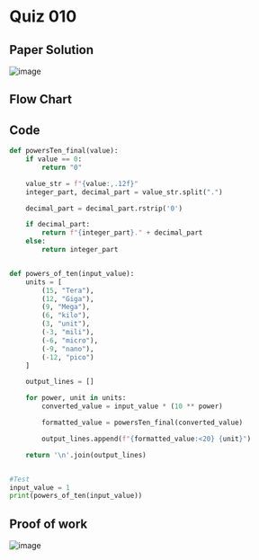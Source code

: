 # Quiz 010

## Paper Solution
![image](https://github.com/user-attachments/assets/660e1e48-f50c-459f-bfd0-2b8d67bde9e8)

## Flow Chart
## Code
```.py
def powersTen_final(value):
    if value == 0:
        return "0"

    value_str = f"{value:,.12f}"
    integer_part, decimal_part = value_str.split(".")

    decimal_part = decimal_part.rstrip('0')

    if decimal_part:
        return f"{integer_part}." + decimal_part
    else:
        return integer_part


def powers_of_ten(input_value):
    units = [
        (15, "Tera"),
        (12, "Giga"),
        (9, "Mega"),
        (6, "kilo"),
        (3, "unit"),
        (-3, "mili"),
        (-6, "micro"),
        (-9, "nano"),
        (-12, "pico")
    ]

    output_lines = []

    for power, unit in units:
        converted_value = input_value * (10 ** power)

        formatted_value = powersTen_final(converted_value)

        output_lines.append(f"{formatted_value:<20} {unit}")

    return '\n'.join(output_lines)


#Test
input_value = 1
print(powers_of_ten(input_value))

```
## Proof of work
![image](https://github.com/user-attachments/assets/45c8f922-2fa7-4cb3-a525-a09af4f82617)

